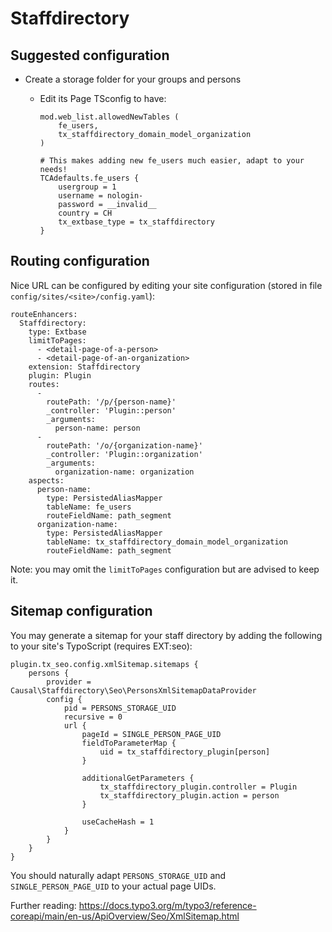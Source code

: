 # Staffdirectory

## Suggested configuration

- Create a storage folder for your groups and persons
  - Edit its Page TSconfig to have:

     ```
     mod.web_list.allowedNewTables (
         fe_users,
         tx_staffdirectory_domain_model_organization
     )

     # This makes adding new fe_users much easier, adapt to your needs!
     TCAdefaults.fe_users {
         usergroup = 1
         username = nologin-
         password = __invalid__
         country = CH
         tx_extbase_type = tx_staffdirectory
     }
     ```


## Routing configuration

Nice URL can be configured by editing your site configuration (stored in
file `config/sites/<site>/config.yaml`):

```
routeEnhancers:
  Staffdirectory:
    type: Extbase
    limitToPages:
      - <detail-page-of-a-person>
      - <detail-page-of-an-organization>
    extension: Staffdirectory
    plugin: Plugin
    routes:
      -
        routePath: '/p/{person-name}'
        _controller: 'Plugin::person'
        _arguments:
          person-name: person
      -
        routePath: '/o/{organization-name}'
        _controller: 'Plugin::organization'
        _arguments:
          organization-name: organization
    aspects:
      person-name:
        type: PersistedAliasMapper
        tableName: fe_users
        routeFieldName: path_segment
      organization-name:
        type: PersistedAliasMapper
        tableName: tx_staffdirectory_domain_model_organization
        routeFieldName: path_segment
```

Note: you may omit the `limitToPages` configuration but are advised to keep it.


## Sitemap configuration

You may generate a sitemap for your staff directory by adding the following
to your site's TypoScript (requires EXT:seo):

```
plugin.tx_seo.config.xmlSitemap.sitemaps {
    persons {
        provider = Causal\Staffdirectory\Seo\PersonsXmlSitemapDataProvider
        config {
            pid = PERSONS_STORAGE_UID
            recursive = 0
            url {
                pageId = SINGLE_PERSON_PAGE_UID
                fieldToParameterMap {
                    uid = tx_staffdirectory_plugin[person]
                }

                additionalGetParameters {
                    tx_staffdirectory_plugin.controller = Plugin
                    tx_staffdirectory_plugin.action = person
                }

                useCacheHash = 1
            }
        }
    }
}
```

You should naturally adapt `PERSONS_STORAGE_UID` and `SINGLE_PERSON_PAGE_UID`
to your actual page UIDs.

Further reading:
https://docs.typo3.org/m/typo3/reference-coreapi/main/en-us/ApiOverview/Seo/XmlSitemap.html
